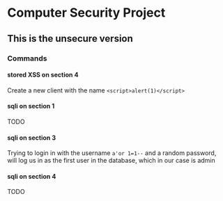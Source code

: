 # Computer Security Project

## This is the unsecure version

### Commands

#### stored XSS on section 4

Create a new client with the name `<script>alert(1)</script>`

#### sqli on section 1

TODO

#### sqli on section 3

Trying to login in with the username `a'or 1=1--` and a random password, will log us in as the first user in the database, which in our case is admin

#### sqli on section 4

TODO
